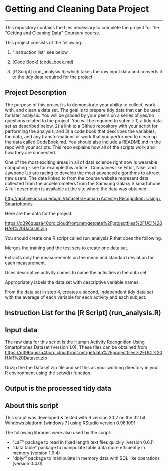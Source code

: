 # Getting and Cleaning Data Project
-------------------
This repository contains the files necessary to complete the project for the "Getting and Cleaning Data" Coursera course.

This project consists of the following :
1. "Instruction list" see below

2. [Code Book] (code_book.md)

3. [R Script] (run_analysis.R) which takes the raw input data and converts it to the tidy data required for the project

## Project Description

The purpose of this project is to demonstrate your ability to collect, work with, and clean a data set. The goal is to prepare tidy data that can be used for later analysis. You will be graded by your peers on a series of yes/no questions related to the project. You will be required to submit: 1) a tidy data set as described below, 2) a link to a Github repository with your script for performing the analysis, and 3) a code book that describes the variables, the data, and any transformations or work that you performed to clean up the data called CodeBook.md. You should also include a README.md in the repo with your scripts. This repo explains how all of the scripts work and how they are connected.  

One of the most exciting areas in all of data science right now is wearable computing - see for example this article . Companies like Fitbit, Nike, and Jawbone Up are racing to develop the most advanced algorithms to attract new users. The data linked to from the course website represent data collected from the accelerometers from the Samsung Galaxy S smartphone. A full description is available at the site where the data was obtained: 

http://archive.ics.uci.edu/ml/datasets/Human+Activity+Recognition+Using+Smartphones 

Here are the data for the project: 

https://d396qusza40orc.cloudfront.net/getdata%2Fprojectfiles%2FUCI%20HAR%20Dataset.zip 

You should create one R script called run_analysis.R that does the following. 

Merges the training and the test sets to create one data set.

Extracts only the measurements on the mean and standard deviation for each measurement. 

Uses descriptive activity names to name the activities in the data set

Appropriately labels the data set with descriptive variable names. 

From the data set in step 4, creates a second, independent tidy data set with the average of each variable for each activity and each subject.

## Instruction List for the [R Script] (run_analysis.R)

## Input data

The raw data for this script is the Human Activity Recognition Using Smartphones Dataset (Version 1.0). These files can be obtained from https://d396qusza40orc.cloudfront.net/getdata%2Fprojectfiles%2FUCI%20HAR%20Dataset.zip 

Unzip the the Dataset zip file and set this as your working directory in your R environment using the setwd() function.

## Output is the processed tidy data

## About this script

This script was developed & tested with R version 3.1.2 on the 32 bit Windows platform [windows 7] using RStudio version 0.98.1091

The following libraries were also used by the script:


- "LaF" package to read in fixed length text files quickly (version 0.6.1)
- "data.table" package to manipulate table data more efficiently in memory (version 1.9.4)
- "dplyr" package to manipulate in memory data with SQL like operations (version 0.4.0)

